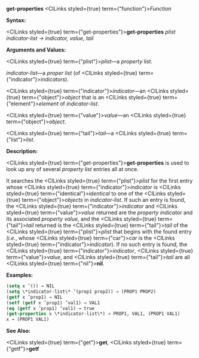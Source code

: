 **get-properties** <ClLinks styled={true} term={"function"}><i>Function</i></ClLinks> 



**Syntax:** 



<ClLinks styled={true} term={"get-properties"}><b>get-properties</b></ClLinks> *plist indicator-list → indicator, value, tail* 



**Arguments and Values:** 







 



 



<ClLinks styled={true} term={"plist"}><i>plist</i></ClLinks>—a *property list*. 



*indicator-list*—a *proper list* (of <ClLinks styled={true} term={"indicator"}><i>indicators</i></ClLinks>). 



<ClLinks styled={true} term={"indicator"}><i>indicator</i></ClLinks>—an <ClLinks styled={true} term={"object"}><i>object</i></ClLinks> that is an <ClLinks styled={true} term={"element"}><i>element</i></ClLinks> of *indicator-list*. 



<ClLinks styled={true} term={"value"}><i>value</i></ClLinks>—an <ClLinks styled={true} term={"object"}><i>object</i></ClLinks>. 



<ClLinks styled={true} term={"tail"}><i>tail</i></ClLinks>—a <ClLinks styled={true} term={"list"}><i>list</i></ClLinks>. 



**Description:** 



<ClLinks styled={true} term={"get-properties"}><b>get-properties</b></ClLinks> is used to look up any of several *property list* entries all at once. 



It searches the <ClLinks styled={true} term={"plist"}><i>plist</i></ClLinks> for the first entry whose <ClLinks styled={true} term={"indicator"}><i>indicator</i></ClLinks> is <ClLinks styled={true} term={"identical"}><i>identical</i></ClLinks> to one of the <ClLinks styled={true} term={"object"}><i>objects</i></ClLinks> in *indicator-list*. If such an entry is found, the <ClLinks styled={true} term={"indicator"}><i>indicator</i></ClLinks> and <ClLinks styled={true} term={"value"}><i>value</i></ClLinks> returned are the *property indicator* and its associated *property value*, and the <ClLinks styled={true} term={"tail"}><i>tail</i></ClLinks> returned is the <ClLinks styled={true} term={"tail"}><i>tail</i></ClLinks> of the <ClLinks styled={true} term={"plist"}><i>plist</i></ClLinks> that begins with the found entry (*i.e.*, whose <ClLinks styled={true} term={"car"}><i>car</i></ClLinks> is the <ClLinks styled={true} term={"indicator"}><i>indicator</i></ClLinks>). If no such entry is found, the <ClLinks styled={true} term={"indicator"}><i>indicator</i></ClLinks>, <ClLinks styled={true} term={"value"}><i>value</i></ClLinks>, and <ClLinks styled={true} term={"tail"}><i>tail</i></ClLinks> are all <ClLinks styled={true} term={"nil"}><b>nil</b></ClLinks>. 



**Examples:**
```lisp
(setq x ’()) → NIL 
(setq \*indicator-list\* ’(prop1 prop2)) → (PROP1 PROP2) 
(getf x ’prop1) → NIL 
(setf (getf x ’prop1) ’val1) → VAL1 
(eq (getf x ’prop1) ’val1) → true 
(get-properties x \*indicator-list\*) → PROP1, VAL1, (PROP1 VAL1) 
x → (PROP1 VAL1) 
```
**See Also:** 



<ClLinks styled={true} term={"get"}><b>get</b></ClLinks>, <ClLinks styled={true} term={"getf"}><b>getf</b></ClLinks> 



